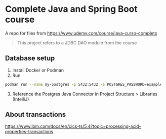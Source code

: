 # Complete Java and Spring Boot course
A repo for files from https://www.udemy.com/course/java-curso-completo

> This project refers to a JDBC DAO module from the course

## Database setup

1. Install Docker or Podman
2. Run
```bash
podman run --name my-postgres -p 5432:5432 -e POSTGRES_PASSWORD=example -d postgres
```
3. Reference the Postgres Java Connector in Project Structure > Libraries (IntelliJ)

## About transactions

https://www.ibm.com/docs/en/cics-ts/5.4?topic=processing-acid-properties-transactions